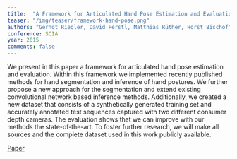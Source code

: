 ```yaml
---
title:  "A Framework for Articulated Hand Pose Estimation and Evaluation"
teaser: "/img/teaser/framework-hand-pose.png"
authors: "Gernot Riegler, David Ferstl, Matthias Rüther, Horst Bischof"
conference: SCIA
year: 2015
comments: false
---
```


We present in this paper a framework for articulated hand pose estimation and evaluation. Within this framework we implemented recently published methods for hand segmentation and inference of hand postures. We further propose a new approach for the segmentation and extend existing convolutional network based inference methods. Additionally, we created a new dataset that consists of a synthetically generated training set and accurately annotated test sequences captured with two different consumer depth cameras. The evaluation shows that we can improve with our methods the state-of-the-art. To foster further research, we will make all sources and the complete dataset used in this work publicly available.

[Paper](/papers/framework-hand-pose.pdf)
